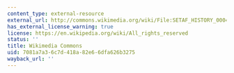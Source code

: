 ```yaml
---
content_type: external-resource
external_url: http://commons.wikimedia.org/wiki/File:SETAF_HISTORY_0004.JPEG
has_external_license_warning: true
license: https://en.wikipedia.org/wiki/All_rights_reserved
status: ''
title: Wikimedia Commons
uid: 7081a7a3-6c7d-418a-82e6-6dfa626b3275
wayback_url: ''
---
```


